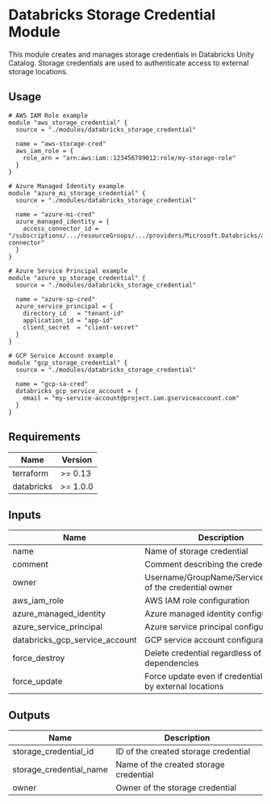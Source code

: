 # Databricks Storage Credential Module

This module creates and manages storage credentials in Databricks Unity Catalog. Storage credentials are used to authenticate access to external storage locations.

## Usage

```hcl
# AWS IAM Role example
module "aws_storage_credential" {
  source = "./modules/databricks_storage_credential"

  name = "aws-storage-cred"
  aws_iam_role = {
    role_arn = "arn:aws:iam::123456789012:role/my-storage-role"
  }
}

# Azure Managed Identity example
module "azure_mi_storage_credential" {
  source = "./modules/databricks_storage_credential"

  name = "azure-mi-cred"
  azure_managed_identity = {
    access_connector_id = "/subscriptions/.../resourceGroups/.../providers/Microsoft.Databricks/accessConnectors/my-connector"
  }
}

# Azure Service Principal example
module "azure_sp_storage_credential" {
  source = "./modules/databricks_storage_credential"

  name = "azure-sp-cred"
  azure_service_principal = {
    directory_id   = "tenant-id"
    application_id = "app-id"
    client_secret  = "client-secret"
  }
}

# GCP Service Account example
module "gcp_storage_credential" {
  source = "./modules/databricks_storage_credential"

  name = "gcp-sa-cred"
  databricks_gcp_service_account = {
    email = "my-service-account@project.iam.gserviceaccount.com"
  }
}
```

## Requirements

| Name | Version |
|------|---------|
| terraform | >= 0.13 |
| databricks | >= 1.0.0 |

## Inputs

| Name | Description | Type | Default | Required |
|------|-------------|------|---------|:--------:|
| name | Name of storage credential | string | n/a | yes |
| comment | Comment describing the credential | string | null | no |
| owner | Username/GroupName/ServicePrincipal of the credential owner | string | null | no |
| aws_iam_role | AWS IAM role configuration | object | null | no |
| azure_managed_identity | Azure managed identity configuration | object | null | no |
| azure_service_principal | Azure service principal configuration | object | null | no |
| databricks_gcp_service_account | GCP service account configuration | object | null | no |
| force_destroy | Delete credential regardless of dependencies | bool | false | no |
| force_update | Force update even if credential is used by external locations | bool | false | no |

## Outputs

| Name | Description |
|------|-------------|
| storage_credential_id | ID of the created storage credential |
| storage_credential_name | Name of the created storage credential |
| owner | Owner of the storage credential |